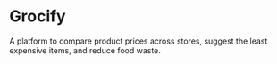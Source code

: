 # Grocify
A platform to compare product prices across stores, suggest the least expensive items, and reduce food waste.
